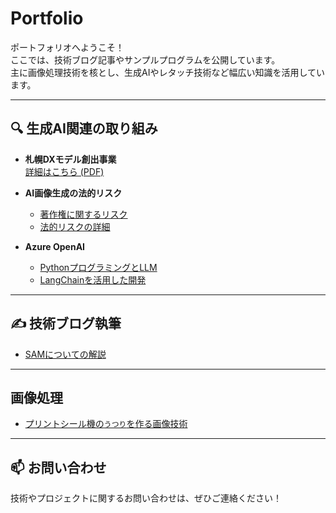 # Portfolio

ポートフォリオへようこそ！  
ここでは、技術ブログ記事やサンプルプログラムを公開しています。  
主に画像処理技術を核とし、生成AIやレタッチ技術など幅広い知識を活用しています。

---

## 🔍 **生成AI関連の取り組み**
- **札幌DXモデル創出事業**  
  [詳細はこちら (PDF)](https://www.city.sapporo.jp/keizai/seikajirei/documents/r6_p17_low.pdf)


- **AI画像生成の法的リスク**  
  - [著作権に関するリスク](https://www.chowagiken.co.jp/blog/generativeai_copyright)  
  - [法的リスクの詳細](https://www.chowagiken.co.jp/blog/generativeai_legalrisks)


- **Azure OpenAI**  
  - [PythonプログラミングとLLM](https://www.chowagiken.co.jp/blog/llm-python-programming)  
  - [LangChainを活用した開発](https://www.chowagiken.co.jp/blog/python_langchain)




---

## ✍️ **技術ブログ執筆**
- [SAMについての解説](https://www.chowagiken.co.jp/blog/sam_parameter)

---
## 画像処理
* [プリントシール機の`うつり`を作る画像技術](https://www.jstage.jst.go.jp/article/itej/69/11/69_859/_pdf)

---

## 📫 **お問い合わせ**
技術やプロジェクトに関するお問い合わせは、ぜひご連絡ください！